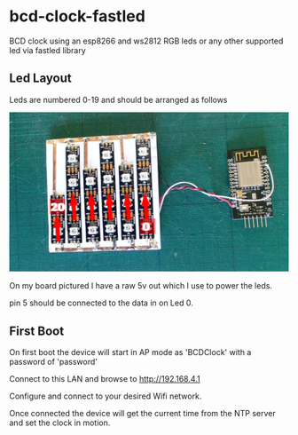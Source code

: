 # bcd-clock-fastled
BCD clock using an esp8266 and ws2812 RGB leds or any other supported led via fastled library

## Led Layout

Leds are numbered 0-19 and should be arranged as follows 

![Led Layout](https://github.com/n00dles/bcd-clock-fastled/blob/master/images/layout.jpg)

On my board pictured I have a raw 5v out which I use to power the leds. 

pin 5 should be connected to the data in on Led 0. 

## First Boot 

On first boot the device will start in AP mode as 'BCDClock' with a password of 'password' 

Connect to this LAN and browse to http://192.168.4.1 

Configure and connect to your desired Wifi network.  

Once connected the device will get the current time from the NTP server and set the clock in motion.  
